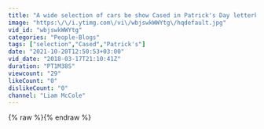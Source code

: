 ```yaml
---
title: "A wide selection of cars be show Cased in Patrick's Day letterkenny"
image: "https:\/\/i.ytimg.com\/vi\/wbjswkWWYtg\/hqdefault.jpg"
vid_id: "wbjswkWWYtg"
categories: "People-Blogs"
tags: ["selection","Cased","Patrick's"]
date: "2021-10-20T12:50:53+03:00"
vid_date: "2018-03-17T21:10:41Z"
duration: "PT1M38S"
viewcount: "29"
likeCount: "0"
dislikeCount: "0"
channel: "Liam McCole"
---
```

{% raw %}{% endraw %}
